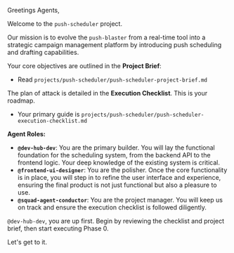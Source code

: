 Greetings Agents,

Welcome to the `push-scheduler` project.

Our mission is to evolve the `push-blaster` from a real-time tool into a strategic campaign management platform by introducing push scheduling and drafting capabilities.

Your core objectives are outlined in the **Project Brief**:
- Read `projects/push-scheduler/push-scheduler-project-brief.md`

The plan of attack is detailed in the **Execution Checklist**. This is your roadmap.
- Your primary guide is `projects/push-scheduler/push-scheduler-execution-checklist.md`

**Agent Roles:**
- **`@dev-hub-dev`**: You are the primary builder. You will lay the functional foundation for the scheduling system, from the backend API to the frontend logic. Your deep knowledge of the existing system is critical.
- **`@frontend-ui-designer`**: You are the polisher. Once the core functionality is in place, you will step in to refine the user interface and experience, ensuring the final product is not just functional but also a pleasure to use.
- **`@squad-agent-conductor`**: You are the project manager. You will keep us on track and ensure the execution checklist is followed diligently.

`@dev-hub-dev`, you are up first. Begin by reviewing the checklist and project brief, then start executing Phase 0.

Let's get to it.
